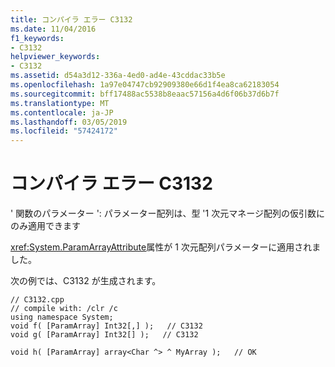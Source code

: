 ```yaml
---
title: コンパイラ エラー C3132
ms.date: 11/04/2016
f1_keywords:
- C3132
helpviewer_keywords:
- C3132
ms.assetid: d54a3d12-336a-4ed0-ad4e-43cddac33b5e
ms.openlocfilehash: 1a97e04747cb92909380e66d1f4ea8ca62183054
ms.sourcegitcommit: bff17488ac5538b8eaac57156a4d6f06b37d6b7f
ms.translationtype: MT
ms.contentlocale: ja-JP
ms.lasthandoff: 03/05/2019
ms.locfileid: "57424172"
---
```

# <a name="compiler-error-c3132"></a>コンパイラ エラー C3132

' 関数のパラメーター ': パラメーター配列は、型 '1 次元マネージ配列の仮引数にのみ適用できます

<xref:System.ParamArrayAttribute>属性が 1 次元配列パラメーターに適用されました。

次の例では、C3132 が生成されます。

```
// C3132.cpp
// compile with: /clr /c
using namespace System;
void f( [ParamArray] Int32[,] );   // C3132
void g( [ParamArray] Int32[] );   // C3132

void h( [ParamArray] array<Char ^> ^ MyArray );   // OK
```
